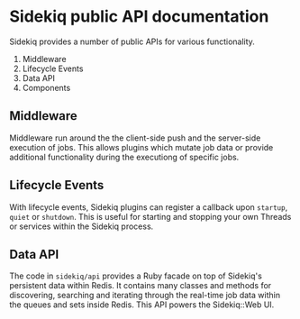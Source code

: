 # Sidekiq public API documentation

Sidekiq provides a number of public APIs for various functionality.

1. Middleware
2. Lifecycle Events
3. Data API
4. Components

## Middleware

Middleware run around the the client-side push and the server-side execution of jobs. This allows plugins which mutate job data or provide additional functionality during the executiong of specific jobs.

## Lifecycle Events

With lifecycle events, Sidekiq plugins can register a callback upon `startup`, `quiet` or `shutdown`.
This is useful for starting and stopping your own Threads or services within the Sidekiq process.

## Data API

The code in `sidekiq/api` provides a Ruby facade on top of Sidekiq's persistent data within Redis.
It contains many classes and methods for discovering, searching and iterating through the real-time job data within the queues and sets inside Redis.
This API powers the Sidekiq::Web UI.